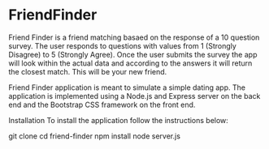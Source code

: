 # FriendFinder

Friend Finder is a friend matching basaed on the response of a 10 question survey. The user responds to questions with values from 1 (Strongly Disagree) to 5 (Strongly Agree). Once the user submits the survey the app will look within the actual data and according to the answers it will return the closest match. This will be your new friend.

Friend Finder application is meant to simulate a simple dating app. The application is implemented using a Node.js and Express server on the back end and the Bootstrap CSS framework on the front end.


Installation
To install the application follow the instructions below:

git clone 
cd friend-finder
npm install
node server.js
